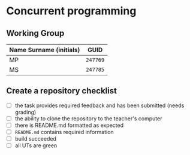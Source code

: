 # Concurrent programming

## Working Group

| Name Surname (initials) | GUID                                     |
| ----------------------- | ---------------------------------------- |
| MP                      | `247769`                                 |
| MS                      | `247785` |

## Create a repository checklist

- [ ] the task provides required feedback and has been submitted (needs grading)
- [ ] the ability to clone the repository to the teacher's computer
- [ ] there is README.md formatted as expected
- [ ] `README.md` contains required information
- [ ] build succeeded
- [ ] all UTs are green
